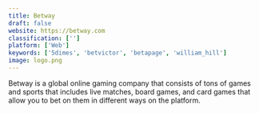 ```yaml
---
title: Betway
draft: false 
website: https://betway.com
classification: ['']
platform: ['Web']
keywords: ['5dimes', 'betvictor', 'betapage', 'william_hill']
image: logo.png
---
```

Betway is a global online gaming company that consists of tons of games and sports that includes live matches, board games, and card games that allow you to bet on them in different ways on the platform.